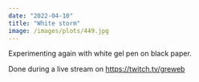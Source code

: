 ```yaml
---
date: "2022-04-10"
title: "White storm"
image: /images/plots/449.jpg
---
```


Experimenting again with white gel pen on black paper.

Done during a live stream on https://twitch.tv/greweb
